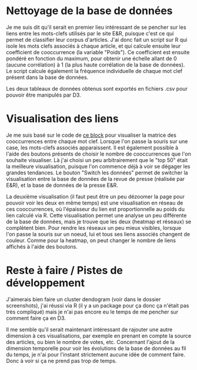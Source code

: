 # Nettoyage de la base de données

Je me suis dit qu'il serait en premier lieu intéressant de se pencher sur les liens entre les mots-clefs utilisés par le site E&R, puisque c'est ce qui permet de classifier leur corpus d'articles. J'ai donc fait un script sur R qui isole les mots clefs associés à chaque article, et qui calcule ensuite leur coefficient de cooccurrence (la variable "Poids"). Ce coefficient est ensuite pondéré en fonction du maximum, pour obtenir une échelle allant de 0 (aucune corrélation) à 1 (la plus haute corrélation de la base de données). Le script calcule également la fréquence individuelle de chaque mot clef présent dans la base de données.

Les deux tableaux de données obtenus sont exportés en fichiers .csv pour pouvoir être manipulés par D3.

# Visualisation des liens

Je me suis basé sur le code de [ce block](http://bl.ocks.org/tjdecke/5558084) pour visualiser la matrice des cooccurrences entre chaque mot clef. Lorsque l'on passe la souris sur une case, les mots-clefs associés apparaissent. Il est également possible à l'aide des boutons présents de choisir le nombre de cooccurrences que l'on souhaite visualiser. Là j'ai choisi un peu arbitrairement que le "top 50" était la meilleure visualisation, puisque l'on commence déjà à voir se dégager les grandes tendances.
Le bouton "Switch les données" permet de switcher la visualisation entre la base de données de la revue de presse (réalisée par E&R), et la base de données de la presse E&R.

La deuxième visualisation (il faut peut être un peu dézoomer la page pour pouvoir voir les deux en même temps) est une visualisation en réseau de ces cooccurrences, où l'épaisseur du lien est proportionnelle au poids du lien calculé via R. Cette visualisation permet une analyse un peu différente de la base de données, mais je trouve que les deux (heatmap et réseaux) se complètent bien. Pour rendre les réseaux un peu mieux visibles, lorsque l'on passe la souris sur un noeud, lui et tous ses liens associés changent de couleur. Comme pour la heatmap, on peut changer le nombre de liens affichés à l'aide des boutons.

# Reste à faire / Pistes de développement

J'aimerais bien faire un cluster dendogram (voir dans le dossier screenshots), j'ai réussi via R (il y a un package pour ça donc ça n'était pas très compliqué) mais je n'ai pas encore eu le temps de me pencher sur comment faire ça en D3.

Il me semble qu'il serait maintenant intéressant de rajouter une autre dimension à ces visualisations, par exemple en prenant en compte la source des articles, ou bien le nombre de votes, etc. Concernant l'ajout de la dimension temporelle pour voir les évolutions de la base de données au fil du temps, je n'ai pour l'instant strictement aucune idée de comment faire. Donc à voir si ça ne prend pas trop de temps.
